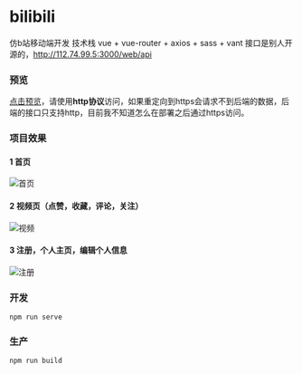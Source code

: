 # bilibili
仿b站移动端开发
技术栈 vue + vue-router + axios + sass + vant
接口是别人开源的，http://112.74.99.5:3000/web/api
### 预览
[点击预览](http://shenhaoyi.com/vue-bilibili-web/#/)，请使用**http协议**访问，如果重定向到https会请求不到后端的数据，后端的接口只支持http，目前我不知道怎么在部署之后通过https访问。
### 项目效果
#### 1 首页
![首页](https://media.giphy.com/media/MBa08MYk6LoNznXzsE/giphy.gif)
#### 2 视频页（点赞，收藏，评论，关注）
![视频](https://media.giphy.com/media/KyGi9nd6P517uZKBMF/giphy.gif)
#### 3 注册，个人主页，编辑个人信息
![注册](https://media.giphy.com/media/JRD29QLjdrl79fE7tr/giphy.gif)
### 开发
```
npm run serve
```

### 生产
```
npm run build
```
